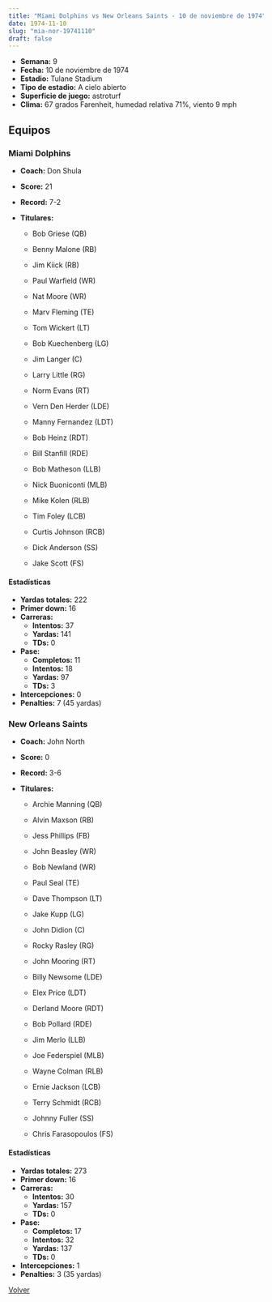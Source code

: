 ```yaml
---
title: "Miami Dolphins vs New Orleans Saints - 10 de noviembre de 1974"
date: 1974-11-10
slug: "mia-nor-19741110"
draft: false
---
```


- **Semana:** 9
- **Fecha:** 10 de noviembre de 1974
- **Estadio:** Tulane Stadium
- **Tipo de estadio:** A cielo abierto
- **Superficie de juego:** astroturf
- **Clima:** 67 grados Farenheit, humedad relativa 71%, viento 9 mph

## Equipos


### Miami Dolphins
* **Coach:** Don Shula
* **Score:** 21
* **Record:** 7-2
* **Titulares:** 

  * Bob Griese (QB) 

  * Benny Malone (RB) 

  * Jim Kiick (RB) 

  * Paul Warfield (WR) 

  * Nat Moore (WR) 

  * Marv Fleming (TE) 

  * Tom Wickert (LT) 

  * Bob Kuechenberg (LG) 

  * Jim Langer (C) 

  * Larry Little (RG) 

  * Norm Evans (RT) 

  * Vern Den Herder (LDE) 

  * Manny Fernandez (LDT) 

  * Bob Heinz (RDT) 

  * Bill Stanfill (RDE) 

  * Bob Matheson (LLB) 

  * Nick Buoniconti (MLB) 

  * Mike Kolen (RLB) 

  * Tim Foley (LCB) 

  * Curtis Johnson (RCB) 

  * Dick Anderson (SS) 

  * Jake Scott (FS) 

#### Estadísticas
* **Yardas totales:** 222
* **Primer down:** 16
* **Carreras:**
  * **Intentos:** 37
  * **Yardas:** 141
  * **TDs:** 0
* **Pase:**
  * **Completos:** 11
  * **Intentos:** 18
  * **Yardas:** 97
  * **TDs:** 3
* **Intercepciones:** 0
* **Penalties:** 7 (45 yardas)

### New Orleans Saints
* **Coach:** John North
* **Score:** 0
* **Record:** 3-6
* **Titulares:** 

  * Archie Manning (QB) 

  * Alvin Maxson (RB) 

  * Jess Phillips (FB) 

  * John Beasley (WR) 

  * Bob Newland (WR) 

  * Paul Seal (TE) 

  * Dave Thompson (LT) 

  * Jake Kupp (LG) 

  * John Didion (C) 

  * Rocky Rasley (RG) 

  * John Mooring (RT) 

  * Billy Newsome (LDE) 

  * Elex Price (LDT) 

  * Derland Moore (RDT) 

  * Bob Pollard (RDE) 

  * Jim Merlo (LLB) 

  * Joe Federspiel (MLB) 

  * Wayne Colman (RLB) 

  * Ernie Jackson (LCB) 

  * Terry Schmidt (RCB) 

  * Johnny Fuller (SS) 

  * Chris Farasopoulos (FS) 

#### Estadísticas
* **Yardas totales:** 273
* **Primer down:** 16
* **Carreras:**
  * **Intentos:** 30
  * **Yardas:** 157
  * **TDs:** 0
* **Pase:**
  * **Completos:** 17
  * **Intentos:** 32
  * **Yardas:** 137
  * **TDs:** 0
* **Intercepciones:** 1
* **Penalties:** 3 (35 yardas)


[Volver](/historia/1974)

